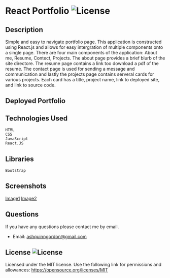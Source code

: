 # React Portfolio ![License](https://img.shields.io/badge/License-MIT-yellow.svg)

## Description
Simple and easy to navigate portfolio page. This application is constructed using React.js and allows for easy intergration of multiple components onto a single page. There are four main components of the application: About me, Resume, Contect, Projects. The about page provides a brief blurb of the site directore. The resume page contains a link too download a pdf of the resume. The contact page is used for sending a message and communication and lastly the projects page contains serveral cards for various projects. Each card has a title, project name, link to deployed site, and link to source code. 
        
## Deployed Portfolio



## Technologies Used

```
HTML
CSS
JavaScript
React.JS
```


## Libraries

```
Bootstrap
```


## Screenshots

[Image1](src/assets/images/react_port1.png)
[Image2](src/assets/images/react_port2.png)

## Questions       
If you have any questions please contact me by email.

* Email: ashquinngordon@gmail.com
        
## License ![License](https://img.shields.io/badge/License-MIT-yellow.svg)     
Licensed under the MIT license. Use the following link for permissions and allowances:
https://opensource.org/licenses/MIT
